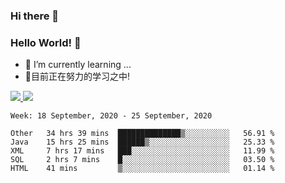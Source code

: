 ### Hi there 👋
### Hello World! 🙌

- 🌱 I’m currently learning ...
- 📖目前正在努力的学习之中!

<a href="https://github.com/anuraghazra/github-readme-stats">
  <img src="https://github-readme-stats.vercel.app/api?username=keyboardWithDream&show_icons=true&repo=github-readme-stats" />
</a>
<a href="https://github.com/anuraghazra/convoychat">
  <img src="https://github-readme-stats.vercel.app/api/top-langs/?username=keyboardWithDream&layout=compact&repo=convoychat" />
</a>



<!--START_SECTION:waka-->
```text
Week: 18 September, 2020 - 25 September, 2020

Other   34 hrs 39 mins  ██████████████▒░░░░░░░░░░   56.91 % 
Java    15 hrs 25 mins  ██████▒░░░░░░░░░░░░░░░░░░   25.33 % 
XML     7 hrs 17 mins   ███░░░░░░░░░░░░░░░░░░░░░░   11.99 % 
SQL     2 hrs 7 mins    █░░░░░░░░░░░░░░░░░░░░░░░░   03.50 % 
HTML    41 mins         ▒░░░░░░░░░░░░░░░░░░░░░░░░   01.14 % 
```
<!--END_SECTION:waka-->
